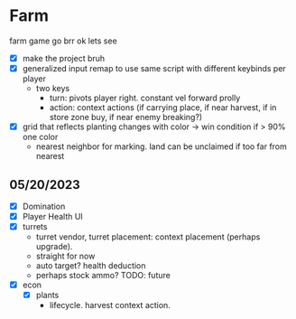 # Farm
farm game go brr
ok lets see
- [x] make the project bruh
- [x] generalized input remap to use same script with different keybinds per player
  - two keys
    - turn: pivots player right. constant vel forward prolly
    - action: context actions (if carrying place, if near harvest, if in store zone buy, if near enemy breaking?)
- [x] grid that reflects planting changes with color -> win condition if > 90% one color
  - nearest neighbor for marking. land can be unclaimed if too far from nearest

## 05/20/2023
- [x] Domination
- [x] Player Health UI
- [x] turrets
  - turret vendor, turret placement: context placement (perhaps upgrade).
  - straight for now
  - auto target? health deduction
  - perhaps stock ammo? TODO: future
- [x] econ
  - [x] plants
    - lifecycle. harvest context action.
